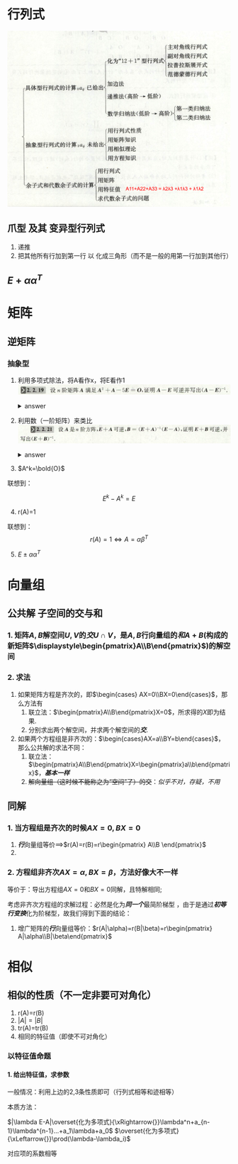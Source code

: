 # 行列式
![](2019-09-25-19-52-27.png)

## 爪型 及其 变异型行列式
1. 递推
2. 把其他所有行加到第一行 以 化成三角形（而不是一般的用第一行加到其他行）

## $E+\alpha\alpha^T$

# 矩阵

## 逆矩阵
### 抽象型
1. 利用多项式除法，将A看作x，将E看作1![](2019-09-26-15-58-23.png)

    <details>
    <summary>answer</summary>

    ![](2019-09-26-16-00-17.png)
    </details>
2. 利用数（一阶矩阵）来类比
![](2019-09-26-16-04-41.png)

    <details>
    <summary>answer</summary>

    ![](2019-09-26-16-06-07.png)
    </details>

3. $A^k=\bold{O}$

联想到：

$$
E^k-A^k=E
$$

4. r(A)=1

联想到：
$$
r(A)=1\Leftrightarrow A=\alpha\beta^T
$$

5. $E\pm\alpha\alpha^T$

# 向量组

## 公共解 子空间的交与和

### 1. 矩阵$A,B$解空间$U,V$的***交***$U\cap V$，是$A,B$行向量组的***和***$A+B$(构成的新矩阵$\displaystyle\begin{pmatrix}A\\B\end{pmatrix}$)的解空间

### 2. 求法
1. 如果矩阵方程是齐次的，即$\begin{cases}    AX=0\\BX=0\end{cases}$，那么方法有
   1. 联立法：$\begin{pmatrix}A\\B\end{pmatrix}X=0$，所求得的$X$即为结果.
   2. 分别求出两个解空间，并求两个解空间的***交***.
2. 如果两个方程组是非齐次的：$\begin{cases}AX=a\\BY=b\end{cases}$，那么公共解的求法不同：
   1. 联立法：$\begin{pmatrix}A\\B\end{pmatrix}X=\begin{pmatrix}a\\b\end{pmatrix}$，***基本一样***
   2. ~~解向量组（这时候不能称之为“空间”了）的交~~：*似乎不对，存疑，不用*
## 同解
### 1. 当方程组是齐次的时候$AX=0,BX=0$
1. ***行***向量组等价==>$r(A)=r(B)=r\begin{pmatrix}
    A\\B
\end{pmatrix}$
2. 

### 2. 方程组非齐次$AX=\alpha,BX=\beta$，方法好像大不一样
等价于：导出方程组$AX=0$和$BX=0$同解，且特解相同;

考虑非齐次方程组的求解过程：必然是化为***同一个***最简阶梯型 ，由于是通过***初等行变换***化为阶梯型，故我们得到下面的结论：
1. 增广矩阵的***行***向量组等价：$r(A|\alpha)=r(B|\beta)=r\begin{pmatrix}    A|\alpha\\B|\beta\end{pmatrix}$

# 相似
## 相似的性质（不一定非要可对角化）
1. r(A)=r(B)
2. $|A|=|B|$
3. tr(A)=tr(B)
4. 相同的特征值（即使不可对角化）

### 以特征值命题
#### 1. 给出特征值，求参数
一般情况：利用上边的2,3条性质即可（行列式相等和迹相等）

本质方法：

$|\lambda E-A|\overset{化为多项式}{\xRightarrow{}}\lambda^n+a_{n-1}\lambda^{n-1}...+a_1\lambda+a_0$
$\overset{化为多项式}{\xLeftarrow{}}\prod(\lambda-\lambda_i)$

对应项的系数相等